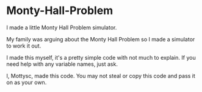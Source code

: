 # Monty-Hall-Problem
I made a little Monty Hall Problem simulator. 

My family was arguing about the Monty Hall Problem so I made a simulator to work it out. 


I made this myself, it's a pretty simple code with not much to explain.
If you need help with any variable names, just ask. 


I, Mottysc, made this code. You may not steal or copy this code and pass it on as your own. 
